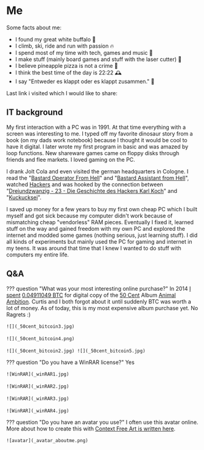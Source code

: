 # Me

Some facts about me:

- I found my great white buffalo 🧡
- I climb, ski, ride and run with passion 🔥
- I spend most of my time with tech, games and music 🤖
- I make stuff (mainly board games and stuff with the laser cutter) 🎲
- I believe pineapple pizza is not a crime 🍕
- I think the best time of the day is 22:22 🕰
- I say "Entweder es klappt oder es klappt zusammen." 😤

Last link i visited which I would like to share:

<script src="https://status.lol/yolo.js?no-emoji"></script>

## IT background

My first interaction with a PC was in 1991. At that time everything with a screen was interesting to me. I typed off my favorite dinosaur story from a book (on my dads work notebook) because I thought it would be cool to have it digital. I later wrote my first program in basic and was amazed by loop functions. New shareware games came on floppy disks through friends and flee markets. I loved gaming on the PC.

I drank Jolt Cola and even visited the german headquarters in Cologne. I read the "[Bastard Operator From Hell](https://bofh.bjash.com/)" and "[Bastard Assistant from Hell](https://de.wikipedia.org/wiki/Bastard_Assistant_from_Hell)", watched [Hackers](https://en.wikipedia.org/wiki/Hackers_(film)) and was hooked by the connection between "[Dreiundzwanzig - 23 - Die Geschichte des Hackers Karl Koch](https://de.wikipedia.org/wiki/23_%E2%80%93_Nichts_ist_so_wie_es_scheint)" and "[Kuckucksei](https://de.wikipedia.org/wiki/Kuckucksei_(Clifford_Stoll))".

I saved up money for a few years to buy my first own cheap PC which I built myself and got sick because my computer didn't work because of mismatching cheap "vendorless" RAM pieces. Eventually I fixed it, learned stuff on the way and gained freedom with my own PC and explored the internet and modded some games (nothing serious, just learning stuff). I did all kinds of experiments but mainly used the PC for gaming and internet in my teens. It was around that time that I knew I wanted to do stuff with computers my entire life.

## Q&A

??? question "What was your most interesting online purchase?"
    In 2014 [I spent](https://www.blockchain.com/btc/tx/9e97ec563980c884b530faa2455013e947c26314e2e8a446456e1641a84471c0) [0.04911049 BTC](https://duckduckgo.com/?q=0.04911049+btc+in+euro&ia=cryptocurrency) for digital copy of the [50 Cent](https://de.wikipedia.org/wiki/50_Cent) Album [Animal Ambition](https://en.wikipedia.org/wiki/Animal_Ambition). Curtis and I both forgot about it until suddenly BTC was worth a lot of money. As of today, this is my most expensive album purchase yet. No Ragrets :)

    ![](_50cent_bitcoin3.jpg)

    ![](_50cent_bitcoin4.png)

    ![](_50cent_bitcoin2.jpg) ![](_50cent_bitcoin5.jpg)

??? question "Do you have a WinRAR license?"
    Yes

    ![WinRAR](_winRAR1.jpg)

    ![WinRAR](_winRAR2.jpg)

    ![WinRAR](_winRAR3.jpg)

    ![WinRAR](_winRAR4.jpg)

??? question "Do you have an avatar you use?"
    I often use this avatar online. More about how to create this with [Context Free Art is written here](https://0xfab1.net/tech/art/random/contextfreeart/).

    ![avatar](_avatar_aboutme.png)
